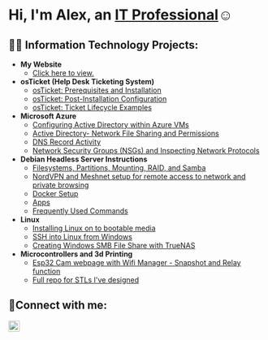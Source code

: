 <h1>Hi, I'm Alex, an <a href="(https://www.linkedin.com/in/alex-shephard-3878a0301/)">IT Professional</a>☺</h1>

<h2>👨‍💻 Information Technology Projects:</h2>

- <b>My Website</b>
  - [Click here to view.](https://about.shephard.cc/)
- <b>osTicket (Help Desk Ticketing System)</b>
  - [osTicket: Prerequisites and Installation](https://github.com/ashep1337/osticket-prereqs)
  - [osTicket: Post-Installation Configuration](https://github.com/ashep1337/post-install-config)
  - [osTicket: Ticket Lifecycle Examples](https://github.com/ashep1337/ticket-lifecycle)
- <b>Microsoft Azure</b>
  - [Configuring Active Directory within Azure VMs](https://github.com/ashep1337/configure_ad)
  - [Active Directory- Network File Sharing and Permissions](https://github.com/ashep1337/Network-File-Sharing-and-Permissions)
  - [DNS Record Activity](https://github.com/ashep1337/Record-Creation-and-Observation)
  - [Network Security Groups (NSGs) and Inspecting Network Protocols](https://github.com/ashep1337/Network-Security-Groups-NSGs-and-Inspecting-Network-Protocol)
- <b>Debian Headless Server Instructions</b>
  - [Filesystems, Partitions, Mounting, RAID, and Samba](https://github.com/ashep1337/Debian-Headless-Server/tree/main/01_Getting_Started)
  - [NordVPN and Meshnet setup for remote access to network and private browsing](https://github.com/ashep1337/Debian-Headless-Server/tree/main/02_NordVPN)
  - [Docker Setup](https://github.com/ashep1337/Debian-Headless-Server/tree/main/03_Docker_And_Containers)
  - [Apps](https://github.com/ashep1337/Debian-Headless-Server/tree/main/04_App_Setup)
  - [Frequently Used Commands](https://github.com/ashep1337/Debian-Headless-Server/tree/main/00_Commands)
- <b>Linux</b>
  - [Installing Linux on to bootable media](https://github.com/ashep1337/linux-deployment)
  - [SSH into Linux from Windows](https://github.com/ashep1337/ssh_linux)
  - [Creating Windows SMB File Share with TrueNAS](https://github.com/ashep1337/trueNAS)
- <b>Microcontrollers and 3d Printing</b>
  - [Esp32 Cam webpage with Wifi Manager - Snapshot and Relay function](https://github.com/ashep1337/ESP32/blob/main/relaywithcam2.txt)
  - [Full repo for STLs I've designed](https://github.com/ashep1337/ESP32)
<h2>🤳Connect with me:</h2>

[<img align="left" alt="Alex | LinkedIn" width="22px" src="https://cdn.jsdelivr.net/npm/simple-icons@v3/icons/linkedin.svg" />][linkedin]

[linkedin]: https://www.linkedin.com/in/alex-shephard-3878a0301/

